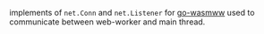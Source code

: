 implements of `net.Conn` and `net.Listener` for [go-wasmww](github.com/magodo/go-wasmww) used to communicate between web-worker and main thread.